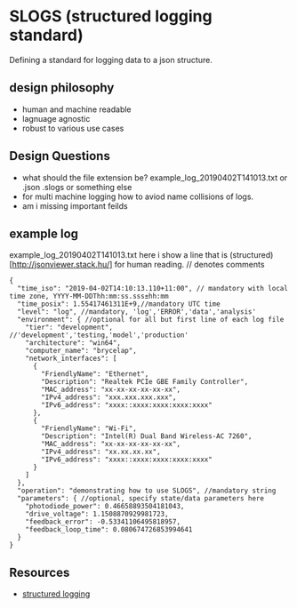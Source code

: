 # SLOGS (structured logging standard)
Defining a standard for logging data to a json structure.
## design philosophy
- human and machine readable
- lagnuage agnostic
- robust to various use cases

## Design Questions
- what should the file extension be? example_log_20190402T141013.txt or .json .slogs or something else
- for multi machine logging how to aviod name collisions of logs.
- am i missing important feilds

## example log
example_log_20190402T141013.txt
here i show a line that is  (structured)[http://jsonviewer.stack.hu/] for human reading. // denotes comments
```json5
{
  "time_iso": "2019-04-02T14:10:13.110+11:00", // mandatory with local time zone, YYYY-MM-DDThh:mm:ss.sss±hh:mm
  "time_posix": 1.55417461311E+9,//mandatory UTC time
  "level": "log", //mandatory, 'log','ERROR','data','analysis' 
  "environment": { //optional for all but first line of each log file
    "tier": "development", //'development','testing,'model','production'
    "architecture": "win64",
    "computer_name": "brycelap",
    "network_interfaces": [
      {
        "FriendlyName": "Ethernet",
        "Description": "Realtek PCIe GBE Family Controller",
        "MAC_address": "xx-xx-xx-xx-xx-xx",
        "IPv4_address": "xxx.xxx.xxx.xxx",
        "IPv6_address": "xxxx::xxxx:xxxx:xxxx:xxxx"
      },
      {
        "FriendlyName": "Wi-Fi",
        "Description": "Intel(R) Dual Band Wireless-AC 7260",
        "MAC_address": "xx-xx-xx-xx-xx-xx",
        "IPv4_address": "xx.xx.xx.xx",
        "IPv6_address": "xxxx::xxxx:xxxx:xxxx:xxxx"
      }
    ]
  },
  "operation": "demonstrating how to use SLOGS", //mandatory string
  "parameters": { //optional, specify state/data parameters here
    "photodiode_power": 0.46658893504181043,
    "drive_voltage": 1.1508870929981723,
    "feedback_error": -0.53341106495818957,
    "feedback_loop_time": 0.080674726853994641
  }
}
```	

## Resources
- [structured logging](https://stackify.com/what-is-structured-logging-and-why-developers-need-it/)

